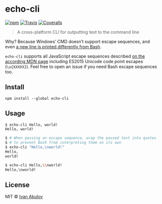 # echo-cli

[![npm](https://img.shields.io/npm/v/echo-cli.svg?maxAge=2592000&style=flat-square&reset-cache)](https://www.npmjs.com/package/echo-cli) [![Travis](https://img.shields.io/travis/iamakulov/echo-cli.svg?maxAge=2592000&style=flat-square&reset-cache)](https://travis-ci.org/iamakulov/echo-cli) [![Coveralls](https://img.shields.io/coveralls/iamakulov/echo-cli.svg?maxAge=2592000&style=flat-square&reset-cache)](https://coveralls.io/github/iamakulov/echo-cli)

> A cross-platform CLI for outputting text to the command line

Why? Because Windows’ CMD doesn’t support escape sequences, and even [a new line is printed differently from Bash](http://stackoverflow.com/a/132804/1192426).

`echo-cli` supports all JavaScript escape sequences described [on the according MDN page](https://developer.mozilla.org/en-US/docs/Web/JavaScript/Guide/Grammar_and_types#Using_special_characters_in_strings) including ES2015 Unicode code point escapes (`\u{XXXXX}`). Feel free to open an issue if you need Bash escape sequences too.

## Install

```
npm install --global echo-cli
```

## Usage

```sh
$ echo-cli Hello, world!
Hello, world!

$ # When passing an escape sequence, wrap the passed text into quotes
$ # to prevent Bash from interpreting them on its own
$ echo-cli "Hello,\nworld!"
Hello,
world!

$ echo-cli Hello,\\nworld!
Hello,\nworld!
```

## License

MIT © [Ivan Akulov](http://iamakulov.com)